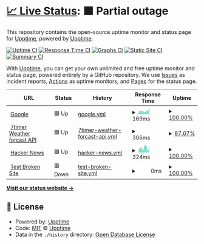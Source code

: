 # [📈 Live Status](https://upptime.github.io/upptime): <!--live status--> **🟧 Partial outage**

This repository contains the open-source uptime monitor and status page for [Upptime](https://upptime.js.org), powered by [Upptime](https://github.com/upptime/upptime).

[![Uptime CI](https://github.com/upptime/upptime/workflows/Uptime%20CI/badge.svg)](https://github.com/upptime/upptime/actions?query=workflow%3A%22Uptime+CI%22)
[![Response Time CI](https://github.com/upptime/upptime/workflows/Response%20Time%20CI/badge.svg)](https://github.com/upptime/upptime/actions?query=workflow%3A%22Response+Time+CI%22)
[![Graphs CI](https://github.com/upptime/upptime/workflows/Graphs%20CI/badge.svg)](https://github.com/upptime/upptime/actions?query=workflow%3A%22Graphs+CI%22)
[![Static Site CI](https://github.com/upptime/upptime/workflows/Static%20Site%20CI/badge.svg)](https://github.com/upptime/upptime/actions?query=workflow%3A%22Static+Site+CI%22)
[![Summary CI](https://github.com/upptime/upptime/workflows/Summary%20CI/badge.svg)](https://github.com/upptime/upptime/actions?query=workflow%3A%22Summary+CI%22)

With [Upptime](https://upptime.js.org), you can get your own unlimited and free uptime monitor and status page, powered entirely by a GitHub repository. We use [Issues](https://github.com/upptime/upptime/issues) as incident reports, [Actions](https://github.com/upptime/upptime/actions) as uptime monitors, and [Pages](https://upptime.github.io/upptime) for the status page.

<!--start: status pages-->
<!-- This summary is generated by Upptime (https://github.com/upptime/upptime) -->
<!-- Do not edit this manually, your changes will be overwritten -->
<!-- prettier-ignore -->
| URL | Status | History | Response Time | Uptime |
| --- | ------ | ------- | ------------- | ------ |
| <img alt="" src="https://favicons.githubusercontent.com/www.google.com" height="13"> [Google](https://www.google.com) | 🟩 Up | [google.yml](https://github.com/n0mzee/upptime-monitor/commits/HEAD/history/google.yml) | <details><summary><img alt="Response time graph" src="./graphs/google/response-time-week.png" height="20"> 169ms</summary><br><a href="https://upptime.github.io/upptime/history/google"><img alt="Response time 150" src="https://img.shields.io/endpoint?url=https%3A%2F%2Fraw.githubusercontent.com%2Fn0mzee%2Fupptime-monitor%2FHEAD%2Fapi%2Fgoogle%2Fresponse-time.json"></a><br><a href="https://upptime.github.io/upptime/history/google"><img alt="24-hour response time 119" src="https://img.shields.io/endpoint?url=https%3A%2F%2Fraw.githubusercontent.com%2Fn0mzee%2Fupptime-monitor%2FHEAD%2Fapi%2Fgoogle%2Fresponse-time-day.json"></a><br><a href="https://upptime.github.io/upptime/history/google"><img alt="7-day response time 169" src="https://img.shields.io/endpoint?url=https%3A%2F%2Fraw.githubusercontent.com%2Fn0mzee%2Fupptime-monitor%2FHEAD%2Fapi%2Fgoogle%2Fresponse-time-week.json"></a><br><a href="https://upptime.github.io/upptime/history/google"><img alt="30-day response time 150" src="https://img.shields.io/endpoint?url=https%3A%2F%2Fraw.githubusercontent.com%2Fn0mzee%2Fupptime-monitor%2FHEAD%2Fapi%2Fgoogle%2Fresponse-time-month.json"></a><br><a href="https://upptime.github.io/upptime/history/google"><img alt="1-year response time 150" src="https://img.shields.io/endpoint?url=https%3A%2F%2Fraw.githubusercontent.com%2Fn0mzee%2Fupptime-monitor%2FHEAD%2Fapi%2Fgoogle%2Fresponse-time-year.json"></a></details> | <details><summary><a href="https://upptime.github.io/upptime/history/google">100.00%</a></summary><a href="https://upptime.github.io/upptime/history/google"><img alt="All-time uptime 100.00%" src="https://img.shields.io/endpoint?url=https%3A%2F%2Fraw.githubusercontent.com%2Fn0mzee%2Fupptime-monitor%2FHEAD%2Fapi%2Fgoogle%2Fuptime.json"></a><br><a href="https://upptime.github.io/upptime/history/google"><img alt="24-hour uptime 100.00%" src="https://img.shields.io/endpoint?url=https%3A%2F%2Fraw.githubusercontent.com%2Fn0mzee%2Fupptime-monitor%2FHEAD%2Fapi%2Fgoogle%2Fuptime-day.json"></a><br><a href="https://upptime.github.io/upptime/history/google"><img alt="7-day uptime 100.00%" src="https://img.shields.io/endpoint?url=https%3A%2F%2Fraw.githubusercontent.com%2Fn0mzee%2Fupptime-monitor%2FHEAD%2Fapi%2Fgoogle%2Fuptime-week.json"></a><br><a href="https://upptime.github.io/upptime/history/google"><img alt="30-day uptime 100.00%" src="https://img.shields.io/endpoint?url=https%3A%2F%2Fraw.githubusercontent.com%2Fn0mzee%2Fupptime-monitor%2FHEAD%2Fapi%2Fgoogle%2Fuptime-month.json"></a><br><a href="https://upptime.github.io/upptime/history/google"><img alt="1-year uptime 100.00%" src="https://img.shields.io/endpoint?url=https%3A%2F%2Fraw.githubusercontent.com%2Fn0mzee%2Fupptime-monitor%2FHEAD%2Fapi%2Fgoogle%2Fuptime-year.json"></a></details>
| <img alt="" src="https://favicons.githubusercontent.com/www.7timer.info" height="13"> [7timer Weather forcast API](http://www.7timer.info/bin/api.pl?lon=113.17&lat=23.09&product=astro&output=json) | 🟩 Up | [7timer-weather-forcast-api.yml](https://github.com/n0mzee/upptime-monitor/commits/HEAD/history/7timer-weather-forcast-api.yml) | <details><summary><img alt="Response time graph" src="./graphs/7timer-weather-forcast-api/response-time-week.png" height="20"> 306ms</summary><br><a href="https://upptime.github.io/upptime/history/7timer-weather-forcast-api"><img alt="Response time 322" src="https://img.shields.io/endpoint?url=https%3A%2F%2Fraw.githubusercontent.com%2Fn0mzee%2Fupptime-monitor%2FHEAD%2Fapi%2F7timer-weather-forcast-api%2Fresponse-time.json"></a><br><a href="https://upptime.github.io/upptime/history/7timer-weather-forcast-api"><img alt="24-hour response time 346" src="https://img.shields.io/endpoint?url=https%3A%2F%2Fraw.githubusercontent.com%2Fn0mzee%2Fupptime-monitor%2FHEAD%2Fapi%2F7timer-weather-forcast-api%2Fresponse-time-day.json"></a><br><a href="https://upptime.github.io/upptime/history/7timer-weather-forcast-api"><img alt="7-day response time 306" src="https://img.shields.io/endpoint?url=https%3A%2F%2Fraw.githubusercontent.com%2Fn0mzee%2Fupptime-monitor%2FHEAD%2Fapi%2F7timer-weather-forcast-api%2Fresponse-time-week.json"></a><br><a href="https://upptime.github.io/upptime/history/7timer-weather-forcast-api"><img alt="30-day response time 322" src="https://img.shields.io/endpoint?url=https%3A%2F%2Fraw.githubusercontent.com%2Fn0mzee%2Fupptime-monitor%2FHEAD%2Fapi%2F7timer-weather-forcast-api%2Fresponse-time-month.json"></a><br><a href="https://upptime.github.io/upptime/history/7timer-weather-forcast-api"><img alt="1-year response time 322" src="https://img.shields.io/endpoint?url=https%3A%2F%2Fraw.githubusercontent.com%2Fn0mzee%2Fupptime-monitor%2FHEAD%2Fapi%2F7timer-weather-forcast-api%2Fresponse-time-year.json"></a></details> | <details><summary><a href="https://upptime.github.io/upptime/history/7timer-weather-forcast-api">97.07%</a></summary><a href="https://upptime.github.io/upptime/history/7timer-weather-forcast-api"><img alt="All-time uptime 97.47%" src="https://img.shields.io/endpoint?url=https%3A%2F%2Fraw.githubusercontent.com%2Fn0mzee%2Fupptime-monitor%2FHEAD%2Fapi%2F7timer-weather-forcast-api%2Fuptime.json"></a><br><a href="https://upptime.github.io/upptime/history/7timer-weather-forcast-api"><img alt="24-hour uptime 97.54%" src="https://img.shields.io/endpoint?url=https%3A%2F%2Fraw.githubusercontent.com%2Fn0mzee%2Fupptime-monitor%2FHEAD%2Fapi%2F7timer-weather-forcast-api%2Fuptime-day.json"></a><br><a href="https://upptime.github.io/upptime/history/7timer-weather-forcast-api"><img alt="7-day uptime 97.07%" src="https://img.shields.io/endpoint?url=https%3A%2F%2Fraw.githubusercontent.com%2Fn0mzee%2Fupptime-monitor%2FHEAD%2Fapi%2F7timer-weather-forcast-api%2Fuptime-week.json"></a><br><a href="https://upptime.github.io/upptime/history/7timer-weather-forcast-api"><img alt="30-day uptime 97.47%" src="https://img.shields.io/endpoint?url=https%3A%2F%2Fraw.githubusercontent.com%2Fn0mzee%2Fupptime-monitor%2FHEAD%2Fapi%2F7timer-weather-forcast-api%2Fuptime-month.json"></a><br><a href="https://upptime.github.io/upptime/history/7timer-weather-forcast-api"><img alt="1-year uptime 97.47%" src="https://img.shields.io/endpoint?url=https%3A%2F%2Fraw.githubusercontent.com%2Fn0mzee%2Fupptime-monitor%2FHEAD%2Fapi%2F7timer-weather-forcast-api%2Fuptime-year.json"></a></details>
| <img alt="" src="https://favicons.githubusercontent.com/news.ycombinator.com" height="13"> [Hacker News](https://news.ycombinator.com) | 🟩 Up | [hacker-news.yml](https://github.com/n0mzee/upptime-monitor/commits/HEAD/history/hacker-news.yml) | <details><summary><img alt="Response time graph" src="./graphs/hacker-news/response-time-week.png" height="20"> 324ms</summary><br><a href="https://upptime.github.io/upptime/history/hacker-news"><img alt="Response time 338" src="https://img.shields.io/endpoint?url=https%3A%2F%2Fraw.githubusercontent.com%2Fn0mzee%2Fupptime-monitor%2FHEAD%2Fapi%2Fhacker-news%2Fresponse-time.json"></a><br><a href="https://upptime.github.io/upptime/history/hacker-news"><img alt="24-hour response time 196" src="https://img.shields.io/endpoint?url=https%3A%2F%2Fraw.githubusercontent.com%2Fn0mzee%2Fupptime-monitor%2FHEAD%2Fapi%2Fhacker-news%2Fresponse-time-day.json"></a><br><a href="https://upptime.github.io/upptime/history/hacker-news"><img alt="7-day response time 324" src="https://img.shields.io/endpoint?url=https%3A%2F%2Fraw.githubusercontent.com%2Fn0mzee%2Fupptime-monitor%2FHEAD%2Fapi%2Fhacker-news%2Fresponse-time-week.json"></a><br><a href="https://upptime.github.io/upptime/history/hacker-news"><img alt="30-day response time 338" src="https://img.shields.io/endpoint?url=https%3A%2F%2Fraw.githubusercontent.com%2Fn0mzee%2Fupptime-monitor%2FHEAD%2Fapi%2Fhacker-news%2Fresponse-time-month.json"></a><br><a href="https://upptime.github.io/upptime/history/hacker-news"><img alt="1-year response time 338" src="https://img.shields.io/endpoint?url=https%3A%2F%2Fraw.githubusercontent.com%2Fn0mzee%2Fupptime-monitor%2FHEAD%2Fapi%2Fhacker-news%2Fresponse-time-year.json"></a></details> | <details><summary><a href="https://upptime.github.io/upptime/history/hacker-news">100.00%</a></summary><a href="https://upptime.github.io/upptime/history/hacker-news"><img alt="All-time uptime 100.00%" src="https://img.shields.io/endpoint?url=https%3A%2F%2Fraw.githubusercontent.com%2Fn0mzee%2Fupptime-monitor%2FHEAD%2Fapi%2Fhacker-news%2Fuptime.json"></a><br><a href="https://upptime.github.io/upptime/history/hacker-news"><img alt="24-hour uptime 100.00%" src="https://img.shields.io/endpoint?url=https%3A%2F%2Fraw.githubusercontent.com%2Fn0mzee%2Fupptime-monitor%2FHEAD%2Fapi%2Fhacker-news%2Fuptime-day.json"></a><br><a href="https://upptime.github.io/upptime/history/hacker-news"><img alt="7-day uptime 100.00%" src="https://img.shields.io/endpoint?url=https%3A%2F%2Fraw.githubusercontent.com%2Fn0mzee%2Fupptime-monitor%2FHEAD%2Fapi%2Fhacker-news%2Fuptime-week.json"></a><br><a href="https://upptime.github.io/upptime/history/hacker-news"><img alt="30-day uptime 100.00%" src="https://img.shields.io/endpoint?url=https%3A%2F%2Fraw.githubusercontent.com%2Fn0mzee%2Fupptime-monitor%2FHEAD%2Fapi%2Fhacker-news%2Fuptime-month.json"></a><br><a href="https://upptime.github.io/upptime/history/hacker-news"><img alt="1-year uptime 100.00%" src="https://img.shields.io/endpoint?url=https%3A%2F%2Fraw.githubusercontent.com%2Fn0mzee%2Fupptime-monitor%2FHEAD%2Fapi%2Fhacker-news%2Fuptime-year.json"></a></details>
| <img alt="" src="https://favicons.githubusercontent.com/thissitedoesnotexist.koj.co" height="13"> [Test Broken Site](https://thissitedoesnotexist.koj.co) | 🟥 Down | [test-broken-site.yml](https://github.com/n0mzee/upptime-monitor/commits/HEAD/history/test-broken-site.yml) | <details><summary><img alt="Response time graph" src="./graphs/test-broken-site/response-time-week.png" height="20"> 0ms</summary><br><a href="https://upptime.github.io/upptime/history/test-broken-site"><img alt="Response time 0" src="https://img.shields.io/endpoint?url=https%3A%2F%2Fraw.githubusercontent.com%2Fn0mzee%2Fupptime-monitor%2FHEAD%2Fapi%2Ftest-broken-site%2Fresponse-time.json"></a><br><a href="https://upptime.github.io/upptime/history/test-broken-site"><img alt="24-hour response time 0" src="https://img.shields.io/endpoint?url=https%3A%2F%2Fraw.githubusercontent.com%2Fn0mzee%2Fupptime-monitor%2FHEAD%2Fapi%2Ftest-broken-site%2Fresponse-time-day.json"></a><br><a href="https://upptime.github.io/upptime/history/test-broken-site"><img alt="7-day response time 0" src="https://img.shields.io/endpoint?url=https%3A%2F%2Fraw.githubusercontent.com%2Fn0mzee%2Fupptime-monitor%2FHEAD%2Fapi%2Ftest-broken-site%2Fresponse-time-week.json"></a><br><a href="https://upptime.github.io/upptime/history/test-broken-site"><img alt="30-day response time 0" src="https://img.shields.io/endpoint?url=https%3A%2F%2Fraw.githubusercontent.com%2Fn0mzee%2Fupptime-monitor%2FHEAD%2Fapi%2Ftest-broken-site%2Fresponse-time-month.json"></a><br><a href="https://upptime.github.io/upptime/history/test-broken-site"><img alt="1-year response time 0" src="https://img.shields.io/endpoint?url=https%3A%2F%2Fraw.githubusercontent.com%2Fn0mzee%2Fupptime-monitor%2FHEAD%2Fapi%2Ftest-broken-site%2Fresponse-time-year.json"></a></details> | <details><summary><a href="https://upptime.github.io/upptime/history/test-broken-site">100.00%</a></summary><a href="https://upptime.github.io/upptime/history/test-broken-site"><img alt="All-time uptime 100.00%" src="https://img.shields.io/endpoint?url=https%3A%2F%2Fraw.githubusercontent.com%2Fn0mzee%2Fupptime-monitor%2FHEAD%2Fapi%2Ftest-broken-site%2Fuptime.json"></a><br><a href="https://upptime.github.io/upptime/history/test-broken-site"><img alt="24-hour uptime 100.00%" src="https://img.shields.io/endpoint?url=https%3A%2F%2Fraw.githubusercontent.com%2Fn0mzee%2Fupptime-monitor%2FHEAD%2Fapi%2Ftest-broken-site%2Fuptime-day.json"></a><br><a href="https://upptime.github.io/upptime/history/test-broken-site"><img alt="7-day uptime 100.00%" src="https://img.shields.io/endpoint?url=https%3A%2F%2Fraw.githubusercontent.com%2Fn0mzee%2Fupptime-monitor%2FHEAD%2Fapi%2Ftest-broken-site%2Fuptime-week.json"></a><br><a href="https://upptime.github.io/upptime/history/test-broken-site"><img alt="30-day uptime 100.00%" src="https://img.shields.io/endpoint?url=https%3A%2F%2Fraw.githubusercontent.com%2Fn0mzee%2Fupptime-monitor%2FHEAD%2Fapi%2Ftest-broken-site%2Fuptime-month.json"></a><br><a href="https://upptime.github.io/upptime/history/test-broken-site"><img alt="1-year uptime 100.00%" src="https://img.shields.io/endpoint?url=https%3A%2F%2Fraw.githubusercontent.com%2Fn0mzee%2Fupptime-monitor%2FHEAD%2Fapi%2Ftest-broken-site%2Fuptime-year.json"></a></details>

<!--end: status pages-->

[**Visit our status website →**](https://upptime.github.io/upptime)

## 📄 License

- Powered by: [Upptime](https://github.com/upptime/upptime)
- Code: [MIT](./LICENSE) © [Upptime](https://upptime.js.org)
- Data in the `./history` directory: [Open Database License](https://opendatacommons.org/licenses/odbl/1-0/)
